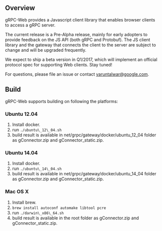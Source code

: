 ## Overview

gRPC-Web provides a Javascript client library that enables browser clients to
access a gRPC server.

The current release is a Pre-Alpha release, mainly for early adopters to provide
feedback on the JS API (both gRPC and Protobuf). The JS client library
and the gateway that connects the client to the server are subject to change
and will be upgraded frequently.

We expect to ship a beta version in Q1/2017, which will implement an
official protocol spec for supporting Web clients. Stay tuned!

For questions, please file an issue or contact varuntalwar@google.com.

## Build

gRPC-Web supports building on following the platforms:

### Ubuntu 12.04
1. Install docker.
2. run `./ubuntu\_12\_04.sh`
3. build result is available in net/grpc/gateway/docker/ubuntu\_12\_04 folder as
  gConnector.zip and gConnector_static.zip.

### Ubuntu 14.04
1. Install docker.
2. run `./ubuntu\_14\_04.sh`
3. build result is available in net/grpc/gateway/docker/ubuntu\_14\_04 folder as
  gConnector.zip and gConnector_static.zip.
 
### Mac OS X
1. Install brew.
2. `brew install autoconf automake libtool pcre`
3. run `./darwin\_x86\_64.sh`
4. build result is available in the root folder as gConnector.zip and gConnector_static.zip.
